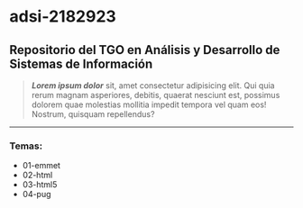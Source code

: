 # adsi-2182923
## Repositorio del TGO en Análisis y Desarrollo de Sistemas de Información

> ***Lorem ipsum dolor*** sit, amet consectetur adipisicing elit. Qui quia rerum magnam asperiores, debitis, quaerat nesciunt est, possimus dolorem quae molestias mollitia impedit tempora vel quam eos! Nostrum, quisquam repellendus?  

---

### Temas:

- 01-emmet
- 02-html
- 03-html5
- 04-pug
